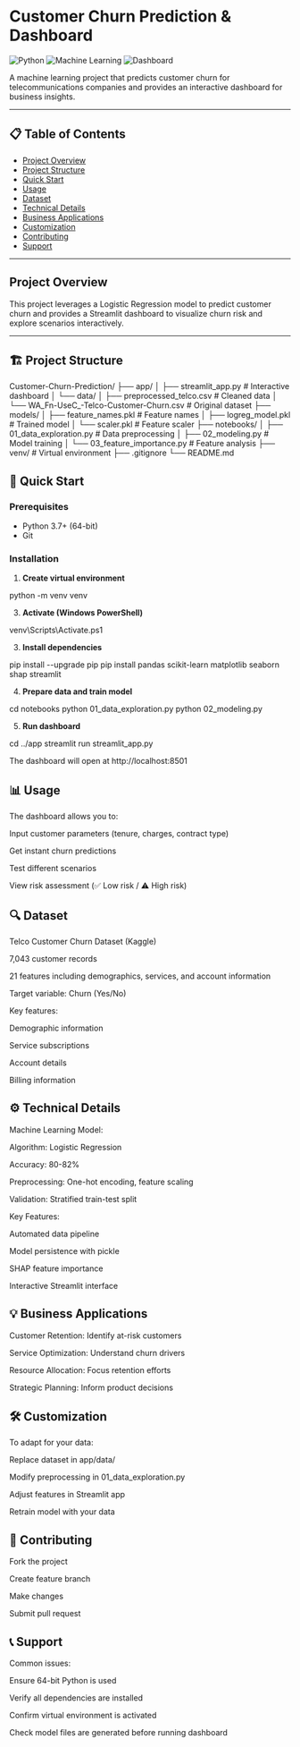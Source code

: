 # Customer Churn Prediction & Dashboard

![Python](https://img.shields.io/badge/Python-3.7%2B-blue) 
![Machine Learning](https://img.shields.io/badge/Machine-Learning-orange) 
![Dashboard](https://img.shields.io/badge/Dashboard-Streamlit-red)

A machine learning project that predicts customer churn for telecommunications companies and provides an interactive dashboard for business insights.

---

## 📋 Table of Contents
- [Project Overview](#project-overview)
- [Project Structure](#-project-structure)
- [Quick Start](#-quick-start)
- [Usage](#-usage)
- [Dataset](#-dataset)
- [Technical Details](#-technical-details)
- [Business Applications](#-business-applications)
- [Customization](#-customization)
- [Contributing](#-contributing)
- [Support](#-support)

---

## Project Overview
This project leverages a Logistic Regression model to predict customer churn and provides a Streamlit dashboard to visualize churn risk and explore scenarios interactively.

---

## 🏗️ Project Structure
Customer-Churn-Prediction/
├── app/
│   ├── streamlit_app.py                 # Interactive dashboard
│   └── data/
│       ├── preprocessed_telco.csv       # Cleaned data
│       └── WA_Fn-UseC_-Telco-Customer-Churn.csv  # Original dataset
├── models/
│   ├── feature_names.pkl                # Feature names
│   ├── logreg_model.pkl                 # Trained model
│   └── scaler.pkl                       # Feature scaler
├── notebooks/
│   ├── 01_data_exploration.py           # Data preprocessing
│   ├── 02_modeling.py                   # Model training
│   └── 03_feature_importance.py         # Feature analysis
├── venv/                                # Virtual environment
├── .gitignore
└── README.md

## 🚀 Quick Start

### Prerequisites
- Python 3.7+ (64-bit)
- Git

### Installation
1. **Create virtual environment**
   
python -m venv venv

3. **Activate (Windows PowerShell)**
   
venv\Scripts\Activate.ps1

3. **Install dependencies**
   
pip install --upgrade pip
pip install pandas scikit-learn matplotlib seaborn shap streamlit

4. **Prepare data and train model**
   
cd notebooks
python 01_data_exploration.py
python 02_modeling.py

5. **Run dashboard**
   
cd ../app
streamlit run streamlit_app.py

The dashboard will open at http://localhost:8501

## 📊 Usage
The dashboard allows you to:

Input customer parameters (tenure, charges, contract type)

Get instant churn predictions

Test different scenarios

View risk assessment (✅ Low risk / ⚠️ High risk)

## 🔍 Dataset
Telco Customer Churn Dataset (Kaggle)

7,043 customer records

21 features including demographics, services, and account information

Target variable: Churn (Yes/No)

Key features:

Demographic information

Service subscriptions

Account details

Billing information

## ⚙️ Technical Details
Machine Learning Model:

Algorithm: Logistic Regression

Accuracy: 80-82%

Preprocessing: One-hot encoding, feature scaling

Validation: Stratified train-test split

Key Features:

Automated data pipeline

Model persistence with pickle

SHAP feature importance

Interactive Streamlit interface

## 💡 Business Applications
Customer Retention: Identify at-risk customers

Service Optimization: Understand churn drivers

Resource Allocation: Focus retention efforts

Strategic Planning: Inform product decisions

## 🛠️ Customization
To adapt for your data:

Replace dataset in app/data/

Modify preprocessing in 01_data_exploration.py

Adjust features in Streamlit app

Retrain model with your data

## 🤝 Contributing
Fork the project

Create feature branch

Make changes

Submit pull request

## 📞 Support
Common issues:

Ensure 64-bit Python is used

Verify all dependencies are installed

Confirm virtual environment is activated

Check model files are generated before running dashboard

